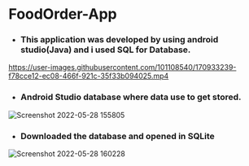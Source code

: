 # FoodOrder-App
- ### This application was developed by using android studio(Java) and i used SQL for Database.

https://user-images.githubusercontent.com/101108540/170933239-f78cce12-ec08-466f-921c-35f33b094025.mp4



- ### Android Studio database where data use to get stored.




![Screenshot 2022-05-28 155805](https://user-images.githubusercontent.com/101108540/170933306-7d67cf1b-068c-4b1a-92da-384e92cb3a4f.jpg)




- ### Downloaded the database and opened in SQLite




![Screenshot 2022-05-28 160228](https://user-images.githubusercontent.com/101108540/170933313-ed40c52a-826f-4245-8769-597328d07824.jpg)



